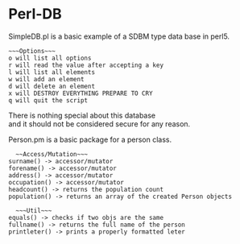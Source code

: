 # Perl-DB
SimpleDB.pl is a basic example of a SDBM type data base in perl5.  

    ~~~Options~~~  
    o will list all options  
    r will read the value after accepting a key  
    l will list all elements  
    w will add an element  
    d will delete an element  
    x will DESTROY EVERYTHING PREPARE TO CRY  
    q will quit the script  



There is nothing special about this database  
and it should not be considered secure for any reason.  



Person.pm is a basic package for a person class.  
 
      ~~Access/Mutation~~~  
    surname() -> accessor/mutator  
    forename() -> accessor/mutator  
    address() -> accessor/mutator  
    occupation() -> accessor/mutator  
    headcount() -> returns the population count  
    population() -> returns an array of the created Person objects  

      ~~~Util~~~  
    equals() -> checks if two objs are the same  
    fullname() -> returns the full name of the person  
    printleter() -> prints a properly formatted leter  

